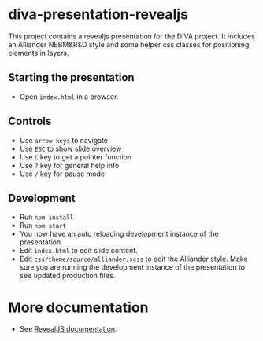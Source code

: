 # diva-presentation-revealjs

This project contains a revealjs presentation for the DIVA project. It includes an Alliander NEBM&R&D style and some helper css classes for positioning elements in layers.

## Starting the presentation

- Open `index.html` in a browser.

## Controls

- Use `arrow keys` to navigate
- Use `ESC` to show slide overview
- Use `C` key to get a pointer function
- Use `?` key for general help info
- Use `/` key for pause mode

## Development

- Run `npm install`
- Run `npm start`
- You now have an auto reloading development instance of the presentation
- Edit `index.html` to edit slide content.
- Edit `css/theme/source/alliander.scss` to edit the Alliander style. Make sure you are running the development instance of the presentation to see updated production files.

# More documentation

- See [RevealJS documentation](https://github.com/hakimel/reveal.js).
